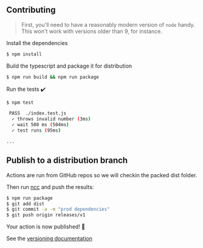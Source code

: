 ## Contributing

> First, you'll need to have a reasonably modern version of `node` handy. This won't work with versions older than 9, for instance.

Install the dependencies
```bash
$ npm install
```

Build the typescript and package it for distribution
```bash
$ npm run build && npm run package
```

Run the tests :heavy_check_mark:
```bash
$ npm test

 PASS  ./index.test.js
  ✓ throws invalid number (3ms)
  ✓ wait 500 ms (504ms)
  ✓ test runs (95ms)

...
```

## Publish to a distribution branch

Actions are run from GitHub repos so we will checkin the packed dist folder.

Then run [ncc](https://github.com/zeit/ncc) and push the results:
```bash
$ npm run package
$ git add dist
$ git commit -a -m "prod dependencies"
$ git push origin releases/v1
```

Your action is now published! :rocket:

See the [versioning documentation](https://github.com/actions/toolkit/blob/master/docs/action-versioning.md)
